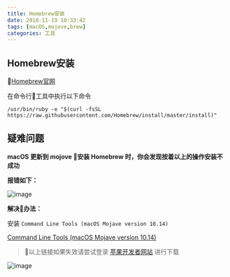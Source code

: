 ```yaml
---
title: Homebrew安装
date: 2018-11-19 10:33:42
tags: [macOS,mojove,brew]
categories: 工具
---
```

## Homebrew安装

[Homebrew官网](https://brew.sh/index_zh-cn)

在命令行工具中执行以下命令

```
/usr/bin/ruby -e "$(curl -fsSL https://raw.githubusercontent.com/Homebrew/install/master/install)"
```

## 疑难问题

**macOS 更新到 mojove 安装 Homebrew 时，你会发现按着以上的操作安装不成功**

<!-- more -->

**报错如下：**

![image](https://mdstatic.netlify.com/blog/%E5%AE%89%E8%A3%85brew%E6%8A%A5%E9%94%99-Command%20Line%20Tools%20\(macOS%20Mojave%20version%2010.14\).png)

**解决办法：**

安装 `Command Line Tools (macOS Mojave version 10.14)`

[Command Line Tools (macOS Mojave version 10.14)](https://download.developer.apple.com/Developer_Tools/Command_Line_Tools_macOS_10.14_for_Xcode_10.1/Command_Line_Tools_macOS_10.14_for_Xcode_10.1.dmg)

> 以上链接如果失效请尝试登录 [苹果开发者网站](https://developer.apple.com/download/more/) 进行下载

![image](https://mdstatic.netlify.com/blog/developer网站.png)
